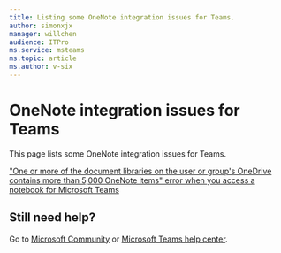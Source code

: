 ```yaml
---
title: Listing some OneNote integration issues for Teams.
author: simonxjx
manager: willchen
audience: ITPro
ms.service: msteams
ms.topic: article
ms.author: v-six
---
```


# OneNote integration issues for Teams

This page lists some OneNote integration issues for Teams.

["One or more of the document libraries on the user or group's OneDrive contains more than 5,000 OneNote items" error when you access a notebook for Microsoft Teams](./issue-when-access-notebook-in-teams.md)

## Still need help? 

Go to [Microsoft Community](https://answers.microsoft.com) or [Microsoft Teams help center](https://support.office.com/teams).